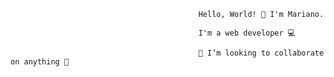                                               Hello, World! 👋 I'm Mariano.

                                              I'm a web developer 💻

                                              🔭 I’m looking to collaborate on anything 🎉






